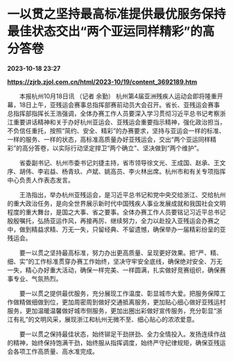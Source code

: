 # 一以贯之坚持最高标准提供最优服务保持最佳状态交出“两个亚运同样精彩”的高分答卷

**2023-10-18 23:27**

**https://zjrb.zjol.com.cn/html/2023-10/19/content_3692189.htm**

　　本报杭州10月18日讯 （记者 余勤） 杭州第4届亚洲残疾人运动会即将隆重开幕，18日上午，亚残运会赛事总指挥部赛前动员大会召开。省长、亚残运会赛事总指挥部指挥长王浩强调，全体办赛工作人员要深入学习贯彻习近平总书记考察浙江重要讲话精神和关于办好杭州亚运会、亚残运会重要指示精神，强化政治担当，不负信任重托，按照“简约、安全、精彩”的办赛要求，坚持与亚运会一样的标准、一样的服务、一样的状态，高标准高质量办好亚残运会，交出“两个亚运同样精彩”的高分答卷，以实际行动坚定捍卫“两个确立”、坚决做到“两个维护”。

　　省委副书记、杭州市委书记刘捷主持，省市领导徐文光、王成国、赵承、王文序、胡伟、李岩益、杨青玖、卢斌、姚高员、李火林出席。杭州市和有关专项指挥中心负责人作表态发言。

　　王浩指出，举办杭州亚残运会，是习近平总书记和党中央交给浙江、交给杭州的重大政治任务，是向全世界展示新时代中国残疾人事业发展成就和我国社会文明程度的重大舞台，是国之大事、省之要事。全体办赛工作人员要铭记习近平总书记殷殷嘱托，弘扬亚运作风，再接再厉、继续努力，全力以赴投入亚残运会办赛之中，做到精益求精、万无一失，只留经典、不留遗憾，确保举办一届精彩纷呈的亚残运会。

　　要一以贯之坚持最高标准，努力办出更高质量、呈现更好效果。把“严、精、细、实”的工作标准贯穿办赛工作始终，坚决守牢安全底线，确保绝对安全、万无一失，精心办好重大活动，确保一样完美、一样圆满，扎实做好竞赛组织，确保赛事专业、气氛热烈。

　　要一以贯之提供最优服务，充分展现工作温度、彰显城市大爱。把服务保障工作做精做细做到位，更加周密周到做好交通抵离服务，更加贴心细心做好亚残运村服务，更加温暖温馨做好城市侧服务，更加出圈出彩做好宣传服务，充分彰显“浙江有礼”的文明风采，展现浙江和杭州无微不至、细心贴心的浓浓爱意。

　　要一以贯之保持最佳状态，始终铆足干劲拼劲、全力全情投入。发扬连续作战的精神，始终保持饱满干劲，始终服从指挥调度，始终严守纪律规矩，确保亚残运会各项工作高质量、高水准完成。